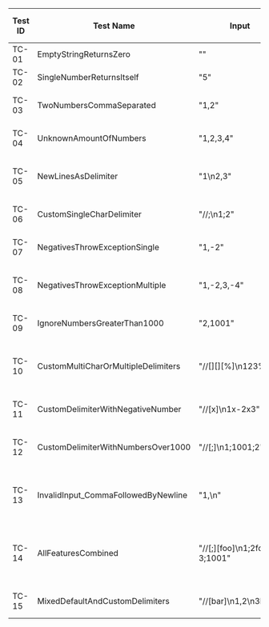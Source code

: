 | Test ID | 	Test Name                        		| Input                  		| Expected Output / Behavior                  |  Description                                 										|
|---------|---------------------------------------------|-------------------------------|-----------------------------------------------|-----------------------------------------------------------------------------------|
| TC-01   | 	EmptyStringReturnsZero   	 			| ""							| 0												| Empty string returns 0 															|
| TC-02   | 	SingleNumberReturnsItself   			| "5"							| 5												| Single number returns its value 													|
| TC-03   | 	TwoNumbersCommaSeparated	   			| "1,2"							| 3												| Two numbers separated by comma 													|
| TC-04   | 	UnknownAmountOfNumbers	   				| "1,2,3,4"						| 10											| Multiple numbers separated by commas 												|
| TC-05   | 	NewLinesAsDelimiter	   					| "1\n2,3"						| 6												| Numbers separated by newlines and commas 											|
| TC-06   | 	CustomSingleCharDelimiter	   			| "//;\n1;2"					| 3												| Custom single-character delimiter 												|
| TC-07   | 	NegativesThrowExceptionSingle	   		| "1,-2"						| Exception: ("negatives not allowed: -2") 		| Single negative number throws exception 											|	
| TC-08   | 	NegativesThrowExceptionMultiple	   		| "1,-2,3,-4"					| Exception: ("negatives not allowed: -2,-4") 	| Multiple negative numbers listed in exception message 							|
| TC-09   | 	IgnoreNumbersGreaterThan1000	      	| "2,1001"						| 2												| Numbers greater than 1000 are ignored 											|
| TC-10   | 	CustomMultiCharOrMultipleDelimiters   	| "//[][][%]\n123%4"			| 10											| Custom multi-character and multiple single-character delimiters 					|
| TC-11   | 	CustomDelimiterWithNegativeNumber	   	| "//[x]\n1x-2x3"				| Exception: ("negatives not allowed: -2") 		| Custom delimiter with a negative number 											|
| TC-12   | 	CustomDelimiterWithNumbersOver1000	   	| "//[;]\n1;1001;2"				| 3												| Custom delimiter with numbers over 1000 ignored 									|
| TC-13   | 	InvalidInput_CommaFollowedByNewline	   	| "1,\n"						| FormatException 								| Input with a comma followed by a newline is considered invalid/malformed 	   		|
| TC-14   | 	AllFeaturesCombined	   					| "//[;][foo]\n1;2foo-3;1001"	| Exception: ("negatives not allowed: -3") 		| Combines custom multi-char/multiple delimiters, negatives, and ignored numbers	|
| TC-15   | 	MixedDefaultAndCustomDelimiters	   		| "//[bar]\n1,2\n3bar4"			| 10											| Uses default and custom delimiters simultaneously 								|
